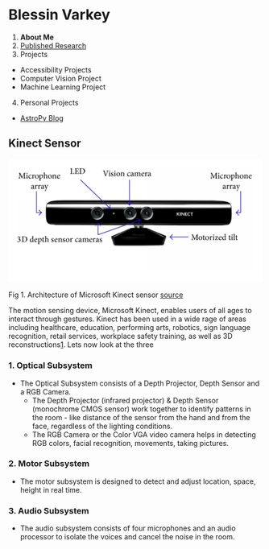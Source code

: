 # Blessin Varkey

1. **About Me**
2. [Published Research](https://blessinvarkey.github.io/research)
3. Projects
  - Accessibility Projects
  - Computer Vision Project 
  - Machine Learning Project
4. Personal Projects
  - [AstroPy Blog](https://blessinvarkey.github.io/astropy)

## Kinect Sensor

![alt image](Architecture-of-Microsoft-Kinect-sensor.png)

Fig 1. Architecture of Microsoft Kinect sensor [source](file:///C:/Users/user/Downloads/Hybrid_Motion_Planning_Method_for_Autonomous_Robot.pdf)

The motion sensing device, Microsoft Kinect, enables users of all ages to interact through gestures. Kinect has been used in a wide rage of areas including healthcare, education,  performing arts, robotics, sign language recognition, retail services, workplace safety training, as well as 3D reconstructions[1](https://www.researchgate.net/publication/277637546_A_Survey_of_Applications_and_Human_Motion_Recognition_with_Microsoft_Kinect). Lets now look at the three 
###  1. Optical Subsystem 
  - The Optical Subsystem consists of a Depth Projector, Depth Sensor and a RGB Camera. 
      - The Depth Projector (infrared projector) & Depth Sensor (monochrome CMOS sensor) work together to identify patterns in the room - like distance of the sensor from the hand and from the face, regardless of the lighting conditions. 
      - The RGB Camera or the Color VGA video camera helps in detecting RGB colors, facial recognition, movements, taking pictures.
 
###  2. Motor Subsystem  
  - The motor subsystem is designed to detect and adjust location, space, height in real time. 
 
###  3. Audio Subsystem
  - The audio subsystem consists of four microphones and an audio processor to isolate the voices and cancel the noise in the room. 

